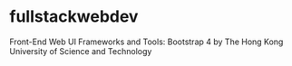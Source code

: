 # fullstackwebdev
Front-End Web UI Frameworks and Tools: Bootstrap 4 by The Hong Kong University of Science and Technology
